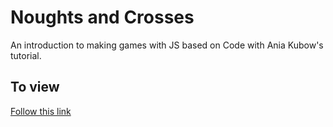 # Noughts and Crosses
An introduction to making games with JS based on Code with Ania Kubow's tutorial.

## To view
[Follow this link](https://noughts-and-crosses-seven.vercel.app/)
